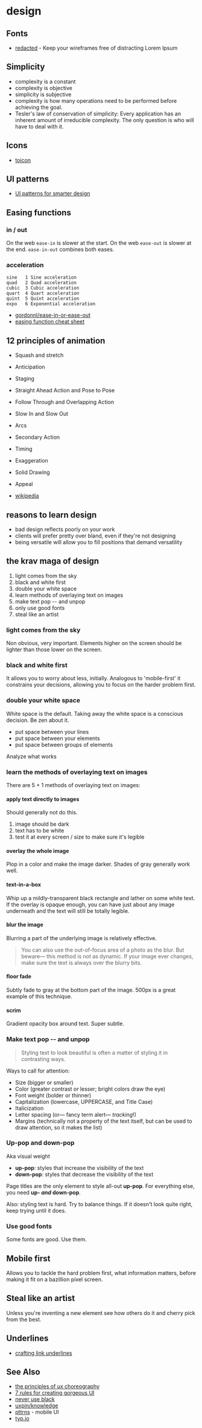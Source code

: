 # design

## Fonts
- [redacted](https://github.com/christiannaths/Redacted-Font) - Keep your wireframes free of distracting Lorem Ipsum

## Simplicity
- complexity is a constant
- complexity is objective
- simplicity is subjective
- complexity is how many operations need to be performed
  before achieving the goal.
- Tesler's law of conservation of simplicity: Every application has an inherent
  amount of irreducible complexity. The only question is who will have to deal
  with it.

## Icons
- [toicon](http://www.toicon.com/)

## UI patterns
- [UI patterns for smarter design](http://www.awwwards.com/mastering-ui-patterns-for-smarter-design.html)

## Easing functions
### in / out
On the web `ease-in` is slower at the start. On the web `ease-out` is slower
at the end. `ease-in-out` combines both eases.

### acceleration
```
sine   1 Sine acceleration
quad   2 Quad acceleration
cubic  3 Cubic acceleration
quart  4 Quart acceleration
quint  5 Quint acceleration
expo   6 Exponential acceleration
```

- [gordonnl/ease-in-or-ease-out](https://medium.com/@gordonnl/ease-in-or-ease-out-ed9a0969042e)
- [easing function cheat sheet](http://easings.net/)

## 12 principles of animation
- Squash and stretch
- Anticipation
- Staging
- Straight Ahead Action and Pose to Pose
- Follow Through and Overlapping Action
- Slow In and Slow Out
- Arcs
- Secondary Action
- Timing
- Exaggeration
- Solid Drawing
- Appeal

- [wikipedia](https://en.wikipedia.org/wiki/12_basic_principles_of_animation)

## reasons to learn design
- bad design reflects poorly on your work
- clients will prefer pretty over bland, even if they're not designing
- being versatile will allow you to fill positions that demand versatility

## the krav maga of design
1. light comes from the sky
2. black and white first
3. double your white space
4. learn methods of overlaying text on images
5. make text pop -- and unpop
6. only use good fonts
7. steal like an artist

### light comes from the sky
Non obvious, very important. Elements higher on the screen should be lighter
than those lower on the screen.

### black and white first
It allows you to worry about less, initially. Analogous to 'mobile-first' it
constrains your decisions, allowing you to focus on the harder problem first.

### double your white space
White space is the default. Taking away the white space is a conscious decision.
Be zen about it.

- put space between your lines
- put space between your elements
- put space between groups of elements

Analyze what works

### learn the methods of overlaying text on images
There are 5 + 1 methods of overlaying text on images:

#### apply text directly to images
Should generally not do this.

1. image should be dark
2. text has to be white
3. test it at every screen / size to make sure it's legible

#### overlay the whole image
Plop in a color and make the image darker. Shades of gray generally work well.

#### text-in-a-box
Whip up a mildly-transparent black rectangle and lather on some white text. If
the overlay is opaque enough, you can have just about any image underneath and
the text will still be totally legible.

#### blur the image
Blurring a part of the underlying image is relatively effective.
> You can also use the out-of-focus area of a photo as the blur. But beware—
> this method is not as dynamic. If your image ever changes, make sure the text
> is always over the blurry bits.

#### floor fade
Subtly fade to gray at the bottom part of the image. 500px is a great example
of this technique.

#### scrim
Gradient opacity box around text. Super subtle.

### Make text pop -- and unpop
> Styling text to look beautiful is often a matter of styling it in contrasting
> ways.

Ways to call for attention:
- Size (bigger or smaller)
- Color (greater contrast or lesser; bright colors draw the eye)
- Font weight (bolder or thinner)
- Capitalization (lowercase, UPPERCASE, and Title Case)
- Italicization
- Letter spacing (or— fancy term alert— _tracking_!)
- Margins (technically not a property of the text itself, but can be used to draw attention, so it makes the list)

### Up-pop and down-pop
Aka visual weight
- __up-pop__: styles that increase the visibility of the text
- __down-pop__: styles that decrease the visibility of the text

Page titles are the only element to style all-out __up-pop__.
For everything else, you need __up- _and_ down-pop__.

Also: styling text is hard. Try to balance things. If it doesn't look quite
right, keep trying until it does.

### Use good fonts
Some fonts are good. Use them.

## Mobile first
Allows you to tackle the hard problem first, what information matters, before
making it fit on a bazillion pixel screen.

## Steal like an artist
Unless you're inventing a new element see how others do it and cherry pick from
the best.

## Underlines
- [crafting link underlines](https://medium.com/designing-medium/crafting-link-underlines-on-medium-7c03a9274f9)

## See Also
- [the principles of ux choreography](https://medium.com/@becca_u/the-principles-of-ux-choreography-69c91c2cbc2a)
- [7 rules for creating gorgeous UI](https://medium.com/@erikdkennedy/7-rules-for-creating-gorgeous-ui-part-1-559d4e805cda)
- [never use black](http://ianstormtaylor.com/design-tip-never-use-black/)
- [uxpin/knowledge](https://www.uxpin.com/knowledge.html)
- [pttrns](http://pttrns.com/) - mobile UI
- [typ.io](https://typ.io/)
